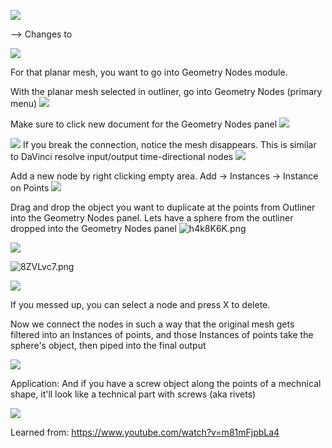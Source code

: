 
![](https://i.imgur.com/RcwdREo.png)


--> Changes to

![](https://i.imgur.com/YEf9Sax.png)

For that planar mesh, you want to go into Geometry Nodes module.


With the planar mesh selected in outliner, go into Geometry Nodes (primary menu)
![](https://i.imgur.com/l9muVvy.png)

Make sure to click new document for the Geometry Nodes panel
![](https://i.imgur.com/jP4hyuu.png)

![](https://i.imgur.com/fcysxFY.png)
If you break the connection, notice the mesh disappears. This is similar to DaVinci resolve input/output time-directional nodes
![](https://i.imgur.com/BwQaR2i.png)

Add a new node by right clicking empty area. Add -> Instances -> Instance on Points
![](https://i.imgur.com/4wJcyi5.png)


Drag and drop the object you want to duplicate at the points from Outliner into the Geometry Nodes panel. Lets have a sphere from the outliner dropped into the Geometry Nodes panel
![h4k8K6K.png](https://i.imgur.com/h4k8K6K.png)



![](https://i.imgur.com/xw4YuFR.png)



![8ZVLvc7.png](https://i.imgur.com/8ZVLvc7.png)



![](https://i.imgur.com/CQpOaYZ.png)


If you messed up, you can select a node and press X to delete.

Now we connect the nodes in such a way that the original mesh gets filtered into an Instances of points, and those Instances of points take the sphere's object, then piped into the final output

![](https://i.imgur.com/Df73bf1.png)

Application: And if you have a screw object along the points of a mechnical shape, it'll look like a technical part with screws (aka rivets)

![](https://i.imgur.com/QIJahia.png)


Learned from:
https://www.youtube.com/watch?v=m81mFjpbLa4